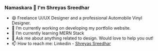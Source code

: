 ### Namaskara 🙏 I'm Shreyas Sreedhar

- 😄 Freelance Ui/UX Designer and a professional Automobile Vinyl Designer.
- 🔭 I’m currently working on developing my portfolio website.
- 🌱 I’m currently learning MERN Stack
- 💬 Ask me about anything related to design. Would love to help you out!
- 📫 How to reach me: Linkedin - [Shreyas Sreedhar](https://www.linkedin.com/in/shreyas-sreedhar)
